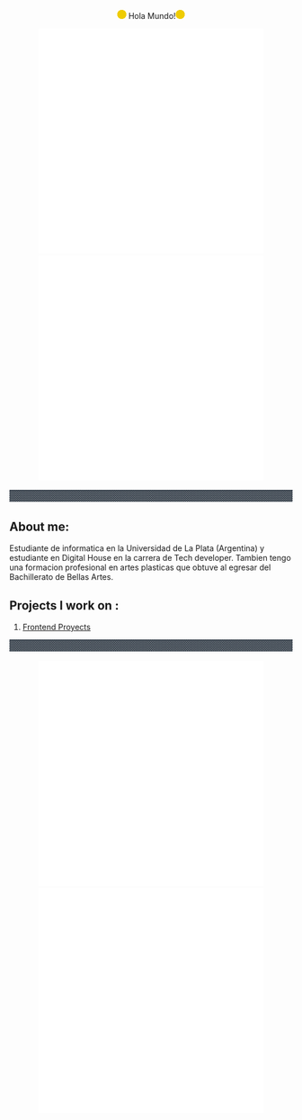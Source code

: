 <p align="center" width="100%">
<img src="img/Moneda_muestra.gif# alt="Explosion"> Hola Mundo!<img src="img/Moneda_muestra.gif# alt="Explosion">
</p>

<p align="center" width="100%">
  <img src="img/expl.gif# alt="Explosion">
  <img src="img/expl.gif# alt="Explosion">
</p>


<div aling="center">
    <img src="img/Guardaanim2.gif" alt="Guarda">
</div>

## About me: 

<p>
    Estudiante de informatica en la Universidad de La Plata (Argentina) y estudiante en Digital House en la carrera de Tech developer.
    Tambien tengo una formacion profesional en artes plasticas que obtuve al egresar del Bachillerato de Bellas Artes.
</p>
<div aling="center">
    <border-radius="10px" img src="img/Guardaanim2.gif# alt="Guarda">
</div>
                                               
## Projects I work on :                                              
 
<ol>                                               
 <li> <a href = "https://julianpariss.github.io/Frontend">Frontend Proyects</a> </li>
</ol>                                                                         
<div aling="center">
    <img src="img/Guardaanim2.gif# alt="Guarda">
</div>   


<p align="center" width="100%">
  <img src="img/expl.gif# alt="Explosion">
  <img src="img/expl.gif# alt="Explosion">
</p>

